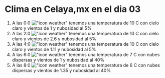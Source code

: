 # Clima en Celaya,mx en el dia 03

1. A las 0:0 !["icon weather"](http://openweathermap.org/img/w/02n.png) tenemos una temperatura de 10 C con cielo claro y  vientos de 1 y nubosidad al 5%
1. A las 2:0 !["icon weather"](http://openweathermap.org/img/w/02n.png) tenemos una temperatura de 10 C con cielo claro y  vientos de 2.6 y nubosidad al 5%
1. A las 4:0 !["icon weather"](http://openweathermap.org/img/w/02n.png) tenemos una temperatura de 10 C con cielo claro y  vientos de 1.11 y nubosidad al 5%
1. A las 6:0 !["icon weather"](http://openweathermap.org/img/w/03n.png) tenemos una temperatura de 7 C con nubes dispersas y  vientos de 1 y nubosidad al 40%
1. A las 8:0 !["icon weather"](http://openweathermap.org/img/w/03n.png) tenemos una temperatura de 6 C con nubes dispersas y  vientos de 1.35 y nubosidad al 40%
